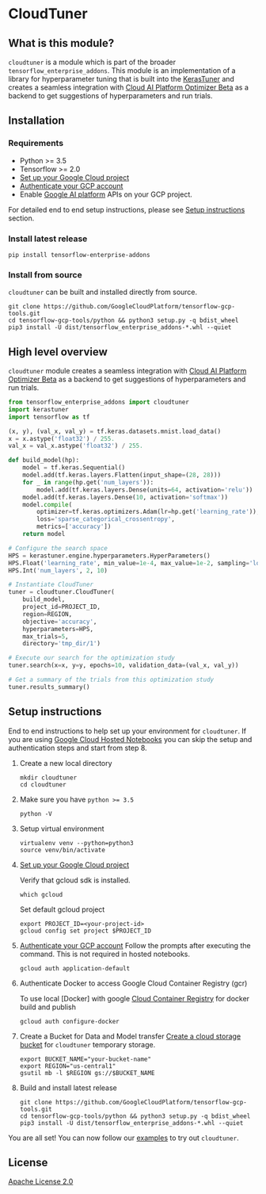 
# CloudTuner

## What is this module?

`cloudtuner` is a module which is part of the broader
`tensorflow_enterprise_addons`. This module is an implementation of a library
for hyperparameter tuning that is built into the
[KerasTuner](https://github.com/keras-team/keras-tuner) and creates a seamless
integration with
[Cloud AI Platform Optimizer Beta](https://cloud.google.com/ai-platform/optimizer/docs)
as a backend to get suggestions of hyperparameters and run trials.

## Installation

### Requirements

-   Python >= 3.5
-   Tensorflow >= 2.0
-   [Set up your Google Cloud project](https://cloud.google.com/ai-platform/docs/getting-started-keras#set_up_your_project)
-   [Authenticate your GCP account](https://cloud.google.com/ai-platform/docs/getting-started-keras#authenticate_your_gcp_account)
-   Enable [Google AI platform](https://cloud.google.com/ai-platform/) APIs on
    your GCP project.

For detailed end to end setup instructions, please see
[Setup instructions](#setup-instructions) section.

### Install latest release

```shell
pip install tensorflow-enterprise-addons
```

### Install from source

`cloudtuner` can be built and installed directly from source.

```shell
git clone https://github.com/GoogleCloudPlatform/tensorflow-gcp-tools.git
cd tensorflow-gcp-tools/python && python3 setup.py -q bdist_wheel
pip3 install -U dist/tensorflow_enterprise_addons-*.whl --quiet
```

## High level overview

`cloudtuner` module creates a seamless integration with
[Cloud AI Platform Optimizer Beta](https://cloud.google.com/ai-platform/optimizer/docs)
as a backend to get suggestions of hyperparameters and run trials.

```python
from tensorflow_enterprise_addons import cloudtuner
import kerastuner
import tensorflow as tf

(x, y), (val_x, val_y) = tf.keras.datasets.mnist.load_data()
x = x.astype('float32') / 255.
val_x = val_x.astype('float32') / 255.

def build_model(hp):
    model = tf.keras.Sequential()
    model.add(tf.keras.layers.Flatten(input_shape=(28, 28)))
    for _ in range(hp.get('num_layers')):
        model.add(tf.keras.layers.Dense(units=64, activation='relu'))
    model.add(tf.keras.layers.Dense(10, activation='softmax'))
    model.compile(
        optimizer=tf.keras.optimizers.Adam(lr=hp.get('learning_rate')),
        loss='sparse_categorical_crossentropy',
        metrics=['accuracy'])
    return model

# Configure the search space
HPS = kerastuner.engine.hyperparameters.HyperParameters()
HPS.Float('learning_rate', min_value=1e-4, max_value=1e-2, sampling='log')
HPS.Int('num_layers', 2, 10)

# Instantiate CloudTuner
tuner = cloudtuner.CloudTuner(
    build_model,
    project_id=PROJECT_ID,
    region=REGION,
    objective='accuracy',
    hyperparameters=HPS,
    max_trials=5,
    directory='tmp_dir/1')

# Execute our search for the optimization study
tuner.search(x=x, y=y, epochs=10, validation_data=(val_x, val_y))

# Get a summary of the trials from this optimization study
tuner.results_summary()
```

## Setup instructions

End to end instructions to help set up your environment for `cloudtuner`. If you
are using
[Google Cloud Hosted Notebooks](https://cloud.google.com/ai-platform-notebooks)
you can skip the setup and authentication steps and start from step 8.

1.  Create a new local directory

    ```shell
    mkdir cloudtuner
    cd cloudtuner
    ```

1.  Make sure you have `python >= 3.5`

    ```shell
    python -V
    ```

1.  Setup virtual environment

    ```shell
    virtualenv venv --python=python3
    source venv/bin/activate
    ```

1.  [Set up your Google Cloud project](https://cloud.google.com/ai-platform/docs/getting-started-keras#set_up_your_project)

    Verify that gcloud sdk is installed.

    ```shell
    which gcloud
    ```

    Set default gcloud project

    ```shell
    export PROJECT_ID=<your-project-id>
    gcloud config set project $PROJECT_ID
    ```

1.  [Authenticate your GCP account](https://cloud.google.com/ai-platform/docs/getting-started-keras#authenticate_your_gcp_account)
    Follow the prompts after executing the command. This is not required in
    hosted notebooks.

    ```shell
    gcloud auth application-default
    ```

1.  Authenticate Docker to access Google Cloud Container Registry (gcr)

    To use local [Docker] with google
    [Cloud Container Registry](https://cloud.google.com/container-registry/docs/advanced-authentication)
    for docker build and publish

    ```shell
    gcloud auth configure-docker
    ```

1.  Create a Bucket for Data and Model transfer
    [Create a cloud storage bucket](https://cloud.google.com/ai-platform/docs/getting-started-keras#create_a_bucket)
    for `cloudtuner` temporary storage.

    ```shell
    export BUCKET_NAME="your-bucket-name"
    export REGION="us-central1"
    gsutil mb -l $REGION gs://$BUCKET_NAME
    ```

1.  Build and install latest release

    ```shell
    git clone https://github.com/GoogleCloudPlatform/tensorflow-gcp-tools.git
    cd tensorflow-gcp-tools/python && python3 setup.py -q bdist_wheel
    pip3 install -U dist/tensorflow_enterprise_addons-*.whl --quiet
    ```

You are all set! You can now follow our
[examples](https://github.com/GoogleCloudPlatform/tensorflow-gcp-tools/blob/master/examples/ai_platform_optimizer_tuner.ipynb)
to try out `cloudtuner`.

## License

[Apache License 2.0](https://github.com/GoogleCloudPlatform/tensorflow-gcp-tools/blob/master/LICENSE)
